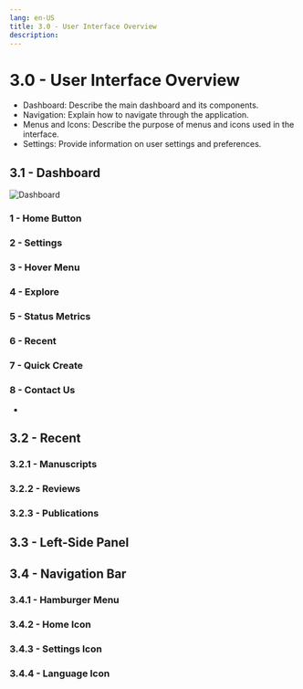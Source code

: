 ```yaml
---
lang: en-US
title: 3.0 - User Interface Overview
description:
---
```

# 3.0 - User Interface Overview

- Dashboard: Describe the main dashboard and its components.
- Navigation: Explain how to navigate through the application.
- Menus and Icons: Describe the purpose of menus and icons used in the interface.
- Settings: Provide information on user settings and preferences.

## 3.1 - Dashboard
![Dashboard](/images/dashboard_overview.png)

### 1 - Home Button

### 2 - Settings

### 3 - Hover Menu

### 4 - Explore

### 5 - Status Metrics

### 6 - Recent

### 7 - Quick Create

### 8 - Contact Us
- 
## 3.2 - Recent

### 3.2.1 - Manuscripts

### 3.2.2 - Reviews

### 3.2.3 - Publications

## 3.3 - Left-Side Panel

## 3.4 - Navigation Bar

### 3.4.1 - Hamburger Menu

### 3.4.2 - Home Icon

### 3.4.3 - Settings Icon

### 3.4.4 - Language Icon